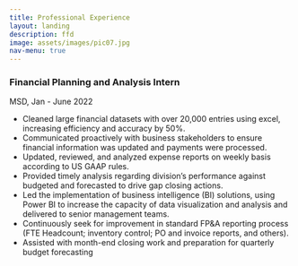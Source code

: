 ```yaml
---
title: Professional Experience
layout: landing
description: ffd
image: assets/images/pic07.jpg
nav-menu: true
---
```


### Financial Planning and Analysis Intern
MSD, Jan - June 2022 <br/>
- Cleaned large financial datasets with over 20,000 entries using excel, increasing efficiency and accuracy by 50%. 
- Communicated proactively with business stakeholders to ensure financial information was updated and payments were processed.
- Updated, reviewed, and analyzed expense reports on weekly basis according to US GAAP rules.
-	Provided timely analysis regarding division’s performance against budgeted and forecasted to drive gap closing actions.
-	Led the implementation of business intelligence (BI) solutions, using Power BI to increase the capacity of data visualization and analysis and delivered to senior management teams.
-	Continuously seek for improvement in standard FP&A reporting process (FTE Headcount; inventory control; PO and invoice reports, and others).
-	Assisted with month-end closing work and preparation for quarterly budget forecasting
